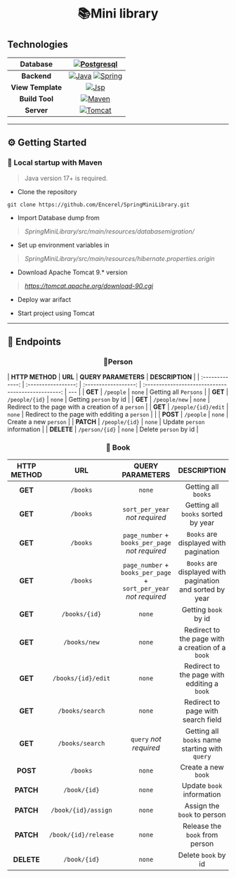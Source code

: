<h1 align="center">📚Mini library</h1>

<h2>Technologies</h2>

|   **Database**    |                                     [![Postgresql](https://img.shields.io/badge/postgres-%23316192.svg?style=for-the-badge&logo=postgresql&logoColor=white)](https://www.postgresql.org/)                                     |
| :---------------: | :---------------------------------------------------------------------------------------------------------------------------------------------------------------------------------------------------------------------------: |
|    **Backend**    | [![Java](https://img.shields.io/badge/Java-orange?style=for-the-badge)](https://dev.java/) [![Spring](https://img.shields.io/badge/spring-%236DB33F.svg?style=for-the-badge&logo=spring&logoColor=white)](https://spring.io/) |
| **View Template** |                                                     [![Jsp](https://img.shields.io/badge/Thymeleaf-008000?style=for-the-badge&logo=Thymeleaf)](https://www.thymeleaf.org)                                                     |
|  **Build Tool**   |                                             [![Maven](https://img.shields.io/badge/Maven-orange?style=for-the-badge&logo=ApacheMaven&logoColor=FF00FF)](https://maven.apache.org)                                             |
|    **Server**     |                                        [![Tomcat](https://img.shields.io/badge/Tomcat_10.*-DCDCDC?style=for-the-badge&logo=ApacheTomcat&logoColor=orange)](https://tomcat.apache.org)                                         |

---

## ⚙️ Getting Started

### 🔨 Local startup with Maven

> Java version 17+ is required.

- Clone the repository

```console
git clone https://github.com/Encerel/SpringMiniLibrary.git
```

- Import Database dump from

> _SpringMiniLibrary/src/main/resources/databasemigration/_

- Set up environment variables in

> _SpringMiniLibrary/src/main/resources/hibernate.properties.origin_

- Download Apache Tomcat 9.\* version

> *https://tomcat.apache.org/download-90.cgi*

- Deploy war arifact

- Start project using Tomcat

---

## 💠 Endpoints

<h3 align="center">👦Person</h3>

| **HTTP METHOD** |       **URL**       | **QUERY PARAMETERS** |                  **DESCRIPTION**                   |
| :-------------: | :-----------------: | :------------------: | :------------------------------------------------: | --- |
|     **GET**     |      `/people`      |        `none`        |               Getting all `Persons`                |
|     **GET**     |   `/people/{id}`    |        `none`        |               Getting `person` by id               |
|     **GET**     |    `/people/new`    |        `none`        | Redirect to the page with a creation of a `person` |
|     **GET**     | `/people/{id}/edit` |        `none`        |   Redirect to the page with edditing a `person`    |     |
|    **POST**     |      `/people`      |        `none`        |               Create a new `person`                |
|    **PATCH**    |   `/people/{id}`    |        `none`        |            Update `person` information             |
|   **DELETE**    |   `/person/{id}`    |        `none`        |               Delete `person` by id                |

<h3 align="center">📔 Book</h3>

| **HTTP METHOD** |       **URL**        |                       **QUERY PARAMETERS**                        |                     **DESCRIPTION**                      |
| :-------------: | :------------------: | :---------------------------------------------------------------: | :------------------------------------------------------: |
|     **GET**     |       `/books`       |                              `none`                               |                   Getting all `books`                    |
|     **GET**     |       `/books`       |                  `sort_per_year` _not required_                   |            Getting all `books` sorted by year            |
|     **GET**     |       `/books`       |          `page_number` + `books_per_page` _not required_          |          `Books` are displayed with pagination           |
|     **GET**     |       `/books`       | `page_number` + `books_per_page` + `sort_per_year` _not required_ | `Books` are displayed with pagination and sorted by year |
|     **GET**     |    `/books/{id}`     |                              `none`                               |                   Getting `book` by id                   |
|     **GET**     |     `/books/new`     |                              `none`                               |     Redirect to the page with a creation of a `book`     |
|     **GET**     |  `/books/{id}/edit`  |                              `none`                               |       Redirect to the page with edditing a `book`        |
|     **GET**     |   `/books/search`    |                              `none`                               |            Redirect to page with search field            |
|     **GET**     |   `/books/search`    |                      `query` _not required_                       |      Getting all `books` name starting with `query`      |
|    **POST**     |       `/books`       |                              `none`                               |                   Create a new `book`                    |
|    **PATCH**    |     `/book/{id}`     |                              `none`                               |                Update `book` information                 |
|    **PATCH**    | `/book/{id}/assign`  |                              `none`                               |               Assign the `book` to person                |
|    **PATCH**    | `/book/{id}/release` |                              `none`                               |              Release the `book` from person              |
|   **DELETE**    |     `/book/{id}`     |                              `none`                               |                   Delete `book` by id                    |
